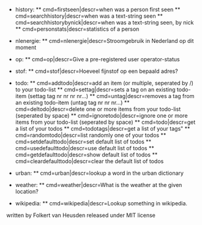 * history: 
** cmd=firstseen|descr=when was a person first seen
** cmd=searchhistory|descr=when was a text-string seen
** cmd=searchhistorybynick|descr=when was a text-string seen, by nick
** cmd=personstats|descr=statistics of a person

* nlenergie:
** cmd=nlenergie|descr=Stroomgebruik in Nederland op dit moment

* op:
** cmd=op|descr=Give a pre-registered user operator-status

* stof:
** cmd=stof|descr=Hoeveel fijnstof op een bepaald adres?

* todo:
** cmd=addtodo|descr=add an item (or multiple, seperated by /) to your todo-list
** cmd=settag|descr=sets a tag on an existing todo-item (settag tag nr nr nr nr...)
** cmd=untag|descr=removes a tag from an existing todo-item (untag tag nr nr nr...)
** cmd=deltodo|descr=delete one or more items from your todo-list (seperated by space)
** cmd=ignoretodo|descr=ignore one or more items from your todo-list (seperated by space)
** cmd=todo|descr=get a list of your todos
** cmd=todotags|descr=get a list of your tags"
** cmd=randomtodo|descr=list randomly one of your todos
** cmd=setdefaulttodo|descr=set default list of todos
** cmd=usedefaulttodo|descr=use default list of todos
** cmd=getdefaulttodo|descr=show default list of todos
** cmd=cleardefaulttodo|descr=clear the default list of todos

* urban:
** cmd=urban|descr=lookup a word in the urban dictionary

* weather:
** cmd=weather|descr=What is the weather at the given location?

* wikipedia:
** cmd=wikipedia|descr=Lookup something in wikipedia.


written by Folkert van Heusden
released under MIT license
